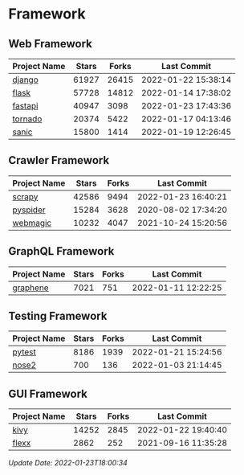 # Framework

## Web Framework
| Project Name | Stars | Forks | Last Commit |
| ------------ | ----- | ----- | ----------- |
| [django](https://github.com/django/django) | 61927 | 26415 | 2022-01-22 15:38:14 |
| [flask](https://github.com/pallets/flask) | 57728 | 14812 | 2022-01-14 17:38:02 |
| [fastapi](https://github.com/tiangolo/fastapi) | 40947 | 3098 | 2022-01-23 17:43:36 |
| [tornado](https://github.com/tornadoweb/tornado) | 20374 | 5422 | 2022-01-17 04:13:46 |
| [sanic](https://github.com/sanic-org/sanic) | 15800 | 1414 | 2022-01-19 12:26:45 |

## Crawler Framework
| Project Name | Stars | Forks | Last Commit |
| ------------ | ----- | ----- | ----------- |
| [scrapy](https://github.com/scrapy/scrapy) | 42586 | 9494 | 2022-01-23 16:40:21 |
| [pyspider](https://github.com/binux/pyspider) | 15284 | 3628 | 2020-08-02 17:34:20 |
| [webmagic](https://github.com/code4craft/webmagic) | 10232 | 4047 | 2021-10-24 15:20:56 |

## GraphQL Framework
| Project Name | Stars | Forks | Last Commit |
| ------------ | ----- | ----- | ----------- |
| [graphene](https://github.com/graphql-python/graphene) | 7021 | 751 | 2022-01-11 12:22:25 |

## Testing Framework
| Project Name | Stars | Forks | Last Commit |
| ------------ | ----- | ----- | ----------- |
| [pytest](https://github.com/pytest-dev/pytest) | 8186 | 1939 | 2022-01-21 15:24:56 |
| [nose2](https://github.com/nose-devs/nose2) | 700 | 136 | 2022-01-03 21:14:45 |

## GUI Framework
| Project Name | Stars | Forks | Last Commit |
| ------------ | ----- | ----- | ----------- |
| [kivy](https://github.com/kivy/kivy) | 14252 | 2845 | 2022-01-22 19:40:40 |
| [flexx](https://github.com/flexxui/flexx) | 2862 | 252 | 2021-09-16 11:35:28 |

*Update Date: 2022-01-23T18:00:34*
